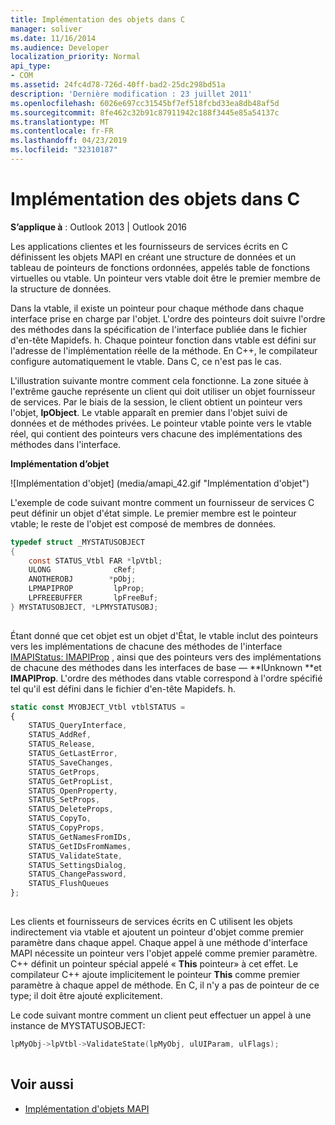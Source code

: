 ```yaml
---
title: Implémentation des objets dans C
manager: soliver
ms.date: 11/16/2014
ms.audience: Developer
localization_priority: Normal
api_type:
- COM
ms.assetid: 24fc4d78-726d-40ff-bad2-25dc298bd51a
description: 'Dernière modification : 23 juillet 2011'
ms.openlocfilehash: 6026e697cc31545bf7ef518fcbd33ea8db48af5d
ms.sourcegitcommit: 8fe462c32b91c87911942c188f3445e85a54137c
ms.translationtype: MT
ms.contentlocale: fr-FR
ms.lasthandoff: 04/23/2019
ms.locfileid: "32310187"
---
```

# <a name="implementing-objects-in-c"></a>Implémentation des objets dans C

**S’applique à** : Outlook 2013 | Outlook 2016 
  
Les applications clientes et les fournisseurs de services écrits en C définissent les objets MAPI en créant une structure de données et un tableau de pointeurs de fonctions ordonnées, appelés table de fonctions virtuelles ou vtable. Un pointeur vers vtable doit être le premier membre de la structure de données.
  
Dans la vtable, il existe un pointeur pour chaque méthode dans chaque interface prise en charge par l'objet. L'ordre des pointeurs doit suivre l'ordre des méthodes dans la spécification de l'interface publiée dans le fichier d'en-tête Mapidefs. h. Chaque pointeur fonction dans vtable est défini sur l'adresse de l'implémentation réelle de la méthode. En C++, le compilateur configure automatiquement le vtable. Dans C, ce n'est pas le cas. 
  
L'illustration suivante montre comment cela fonctionne. La zone située à l'extrême gauche représente un client qui doit utiliser un objet fournisseur de services. Par le biais de la session, le client obtient un pointeur vers l'objet, **lpObject**. Le vtable apparaît en premier dans l'objet suivi de données et de méthodes privées. Le pointeur vtable pointe vers le vtable réel, qui contient des pointeurs vers chacune des implémentations des méthodes dans l'interface. 
  
**Implémentation d’objet**
  
![Implémentation d'objet] (media/amapi_42.gif "Implémentation d'objet")
  
L'exemple de code suivant montre comment un fournisseur de services C peut définir un objet d'état simple. Le premier membre est le pointeur vtable; le reste de l'objet est composé de membres de données. 
  
```C
typedef struct _MYSTATUSOBJECT
{
    const STATUS_Vtbl FAR *lpVtbl;
    ULONG              cRef;
    ANOTHEROBJ        *pObj;
    LPMAPIPROP         lpProp;
    LPFREEBUFFER       lpFreeBuf;
} MYSTATUSOBJECT, *LPMYSTATUSOBJ;
 
```

Étant donné que cet objet est un objet d'État, le vtable inclut des pointeurs vers les implémentations de chacune des méthodes de l'interface [IMAPIStatus: IMAPIProp](imapistatusimapiprop.md) , ainsi que des pointeurs vers des implémentations de chacune des méthodes dans les interfaces de base — **IUnknown **et **IMAPIProp**. L'ordre des méthodes dans vtable correspond à l'ordre spécifié tel qu'il est défini dans le fichier d'en-tête Mapidefs. h.
  
```js
static const MYOBJECT_Vtbl vtblSTATUS =
{
    STATUS_QueryInterface,
    STATUS_AddRef,
    STATUS_Release,
    STATUS_GetLastError,
    STATUS_SaveChanges,
    STATUS_GetProps,
    STATUS_GetPropList,
    STATUS_OpenProperty,
    STATUS_SetProps,
    STATUS_DeleteProps,
    STATUS_CopyTo,
    STATUS_CopyProps,
    STATUS_GetNamesFromIDs,
    STATUS_GetIDsFromNames,
    STATUS_ValidateState,
    STATUS_SettingsDialog,
    STATUS_ChangePassword,
    STATUS_FlushQueues
};
 
```

Les clients et fournisseurs de services écrits en C utilisent les objets indirectement via vtable et ajoutent un pointeur d'objet comme premier paramètre dans chaque appel. Chaque appel à une méthode d'interface MAPI nécessite un pointeur vers l'objet appelé comme premier paramètre. C++ définit un pointeur spécial appelé « **This** pointeur» à cet effet. Le compilateur C++ ajoute implicitement le pointeur **This** comme premier paramètre à chaque appel de méthode. En C, il n'y a pas de pointeur de ce type; il doit être ajouté explicitement. 
  
Le code suivant montre comment un client peut effectuer un appel à une instance de MYSTATUSOBJECT:
  
```C
lpMyObj->lpVtbl->ValidateState(lpMyObj, ulUIParam, ulFlags);
 
```

## <a name="see-also"></a>Voir aussi

- [Implémentation d'objets MAPI](implementing-mapi-objects.md)

